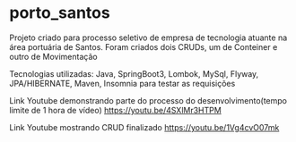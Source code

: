# porto_santos

Projeto criado para processo seletivo de empresa de tecnologia atuante na área portuária de Santos.
Foram criados dois CRUDs, um de Conteiner e outro de Movimentação

Tecnologias utilizadas:
Java,
SpringBoot3,
Lombok,
MySql, 
Flyway, 
JPA/HIBERNATE,
Maven,
Insomnia para testar as requisições

Link Youtube demonstrando parte do processo do desenvolvimento(tempo limite de 1 hora de vídeo)
https://youtu.be/4SXlMr3HTPM

Link Youtube mostrando CRUD finalizado
https://youtu.be/1Vg4cvO07mk


